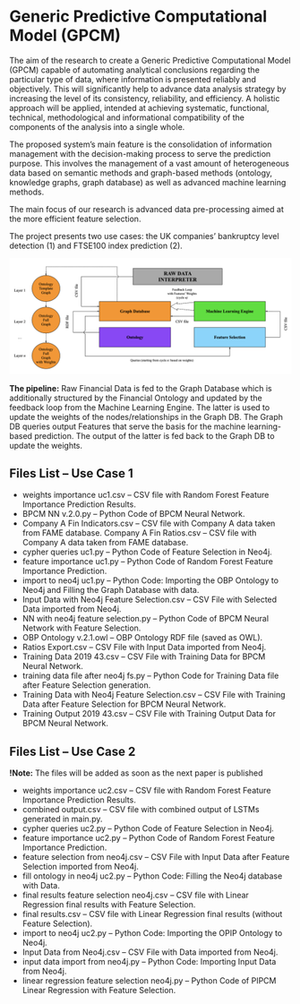 # Generic Predictive Computational Model (GPCM)
The aim of the research to create a Generic Predictive Computational Model (GPCM) capable of automating analytical conclusions regarding the particular type of data, where information is presented reliably and objectively. This will significantly help to advance data analysis strategy by increasing the level of its consistency, reliability, and efficiency. A holistic approach will be applied, intended at achieving systematic, functional, technical, methodological and informational compatibility of the components of the analysis into a single whole.

The proposed system’s main feature is the consolidation of information management with the decision-making process to serve the prediction purpose. This involves the management of a vast amount of heterogeneous data based on semantic methods and graph-based methods (ontology, knowledge graphs, graph database) as well as advanced machine learning methods.

The main focus of our research is advanced data pre-processing aimed at the more efficient feature selection.

The project presents two use cases: the UK companies’ bankruptcy level detection (1) and FTSE100 index prediction (2).

![GPCM](Generic_Model.jpg)

__The pipeline:__ Raw Financial Data is fed to the Graph Database which is additionally structured by the Financial Ontology and updated by the feedback loop from the Machine Learning Engine. The latter is used to update the weights of the nodes/relationships in the Graph DB. The Graph DB queries output Features that serve the basis for the machine learning-based prediction. The output of the latter is fed back to the Graph DB to update the weights.


## Files List – Use Case 1 

* weights importance uc1.csv – CSV file with Random Forest Feature Importance Prediction Results.
* BPCM NN v.2.0.py – Python Code of BPCM Neural Network.
* Company A Fin Indicators.csv – CSV file with Company A data taken from FAME database.
 Company A Fin Ratios.csv – CSV file with Company A data taken from FAME database.
* cypher queries uc1.py – Python Code of Feature Selection in Neo4j.
* feature importance uc1.py – Python Code of Random Forest Feature Importance Prediction.
* import to neo4j uc1.py – Python Code: Importing the OBP Ontology to Neo4j and Filling the Graph Database with data.
* Input Data with Neo4j Feature Selection.csv – CSV File with Selected Data imported from Neo4j.
* NN with neo4j feature selection.py – Python Code of BPCM Neural Network with Feature Selection.
* OBP Ontology v.2.1.owl – OBP Ontology RDF file (saved as OWL).
* Ratios Export.csv – CSV File with Input Data imported from Neo4j.
* Training Data 2019 43.csv – CSV File with Training Data for BPCM Neural Network.
* training data file after neo4j fs.py – Python Code for Training Data file after Feature Selection generation.
* Training Data with Neo4j Feature Selection.csv – CSV File with Training Data after Feature Selection for BPCM Neural Network.
* Training Output 2019 43.csv – CSV File with Training Output Data for BPCM Neural Network.


## Files List – Use Case 2

__!Note:__ The files will be added as soon as the next paper is published

* weights importance uc2.csv – CSV file with Random Forest Feature Importance Prediction Results.
* combined output.csv – CSV file with combined output of LSTMs generated in main.py. 
* cypher queries uc2.py – Python Code of Feature Selection in Neo4j.
* feature importance uc2.py – Python Code of Random Forest Feature Importance Prediction.
* feature selection from neo4j.csv – CSV File with Input Data after Feature Selection imported from Neo4j.
* fill ontology in neo4j uc2.py – Python Code: Filling the Neo4j database with Data.
* final results feature selection neo4j.csv – CSV file with Linear Regression final results with Feature
Selection.
* final results.csv – CSV file with Linear Regression final results (without Feature Selection).
* import to neo4j uc2.py – Python Code: Importing the OPIP Ontology to Neo4j.
* Input Data from Neo4j.csv – CSV File with Data imported from Neo4j.
* input data import from neo4j.py – Python Code: Importing Input Data from Neo4j.
* linear regression feature selection neo4j.py – Python Code of PIPCM Linear Regression with Feature Selection.
